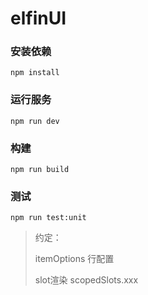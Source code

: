 # elfinUI

### 安装依赖
```
npm install
```

### 运行服务
```
npm run dev
```

### 构建
```
npm run build
```

### 测试
```
npm run test:unit
```

> 约定：
>
> itemOptions 行配置
>
> slot渲染 scopedSlots.xxx
